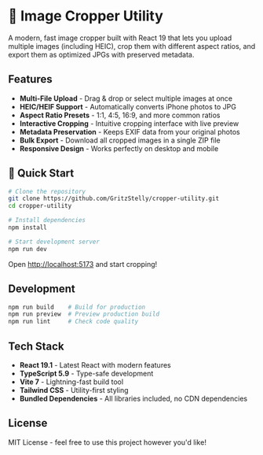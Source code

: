 # 📸 Image Cropper Utility

A modern, fast image cropper built with React 19 that lets you upload multiple images (including HEIC), crop them with different aspect ratios, and export them as optimized JPGs with preserved metadata.

## Features

- **Multi-File Upload** - Drag & drop or select multiple images at once
- **HEIC/HEIF Support** - Automatically converts iPhone photos to JPG
- **Aspect Ratio Presets** - 1:1, 4:5, 16:9, and more common ratios
- **Interactive Cropping** - Intuitive cropping interface with live preview
- **Metadata Preservation** - Keeps EXIF data from your original photos
- **Bulk Export** - Download all cropped images in a single ZIP file
- **Responsive Design** - Works perfectly on desktop and mobile

## 🚀 Quick Start

```bash
# Clone the repository
git clone https://github.com/GritzStelly/cropper-utility.git
cd cropper-utility

# Install dependencies
npm install

# Start development server
npm run dev
```

Open [http://localhost:5173](http://localhost:5173) and start cropping!

## Development

```bash
npm run build    # Build for production
npm run preview  # Preview production build
npm run lint     # Check code quality
```

## Tech Stack

- **React 19.1** - Latest React with modern features
- **TypeScript 5.9** - Type-safe development
- **Vite 7** - Lightning-fast build tool
- **Tailwind CSS** - Utility-first styling
- **Bundled Dependencies** - All libraries included, no CDN dependencies

## License

MIT License - feel free to use this project however you'd like!
